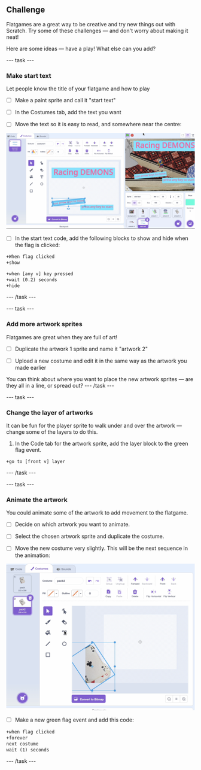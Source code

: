 ## Challenge
Flatgames are a great way to be creative and try new things out with Scratch. Try some of these challenges — and don't worry about making it neat!

Here are some ideas — have a play! What else can you add? 

--- task ---
### Make start text
Let people know the title of your flatgame and how to play


- [ ] Make a paint sprite and call it "start text"

- [ ] In the Costumes tab, add the text you want

- [ ] Move the text so it is easy to read, and somewhere near the centre:

![Screenshot of making start text in the Scratch editor](images/start-text.png)

- [ ] In the start text code, add the following blocks to show and hide when the flag is clicked:

```blocks3
+When flag clicked
+show
```

```blocks3
+when [any v] key pressed
+wait (0.2) seconds
+hide
```
--- /task ---

--- task ---
### Add more artwork sprites
Flatgames are great when they are full of art! 


- [ ] Duplicate the artwork 1 sprite and name it "artwork 2"

- [ ] Upload a new costume and edit it in the same way as the artwork you made earlier

You can think about where you want to place the new artwork sprites — are they all in a line, or spread out?
--- /task ---

--- task ---
### Change the layer of artworks
It can be fun for the player sprite to walk under and over the artwork — change some of the layers to do this. 


1. In the Code tab for the artwork sprite, add the layer block to the green flag event.

```blocks3
+go to [front v] layer
```
--- /task ---


--- task ---
### Animate the artwork
You could animate some of the artwork to add movement to the flatgame.

- [ ] Decide on which artwork you want to animate.

- [ ] Select the chosen artwork sprite and duplicate the costume.

- [ ] Move the new costume very slightly. This will be the next sequence in the animation:

![Screenshot of making a sprite animation in the Scratch editor](images/animate.png)

- [ ] Make a new green flag event and add this code:

```blocks3
+when flag clicked
+forever
next costume
wait (1) seconds
```
--- /task ---
